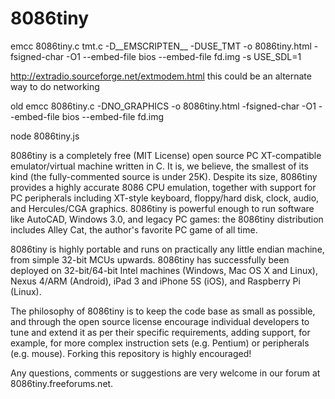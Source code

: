 8086tiny
========

emcc 8086tiny.c tmt.c -D__EMSCRIPTEN__ -DUSE_TMT -o 8086tiny.html -fsigned-char -O1 --embed-file bios --embed-file fd.img -s USE_SDL=1

http://extradio.sourceforge.net/extmodem.html
this could be an alternate way to do networking


old
emcc 8086tiny.c -DNO_GRAPHICS -o 8086tiny.html -fsigned-char -O1 --embed-file bios --embed-file fd.img

node 8086tiny.js


8086tiny is a completely free (MIT License) open source PC XT-compatible emulator/virtual machine written in C. It is, we believe, the smallest of its kind (the fully-commented source is under 25K). Despite its size, 8086tiny provides a highly accurate 8086 CPU emulation, together with support for PC peripherals including XT-style keyboard, floppy/hard disk, clock, audio, and Hercules/CGA graphics. 8086tiny is powerful enough to run software like AutoCAD, Windows 3.0, and legacy PC games: the 8086tiny distribution includes Alley Cat, the author's favorite PC game of all time.

8086tiny is highly portable and runs on practically any little endian machine, from simple 32-bit MCUs upwards. 8086tiny has successfully been deployed on 32-bit/64-bit Intel machines (Windows, Mac OS X and Linux), Nexus 4/ARM (Android), iPad 3 and iPhone 5S (iOS), and Raspberry Pi (Linux).

The philosophy of 8086tiny is to keep the code base as small as possible, and through the open source license encourage individual developers to tune and extend it as per their specific requirements, adding support, for example, for more complex instruction sets (e.g. Pentium) or peripherals (e.g. mouse). Forking this repository is highly encouraged!

Any questions, comments or suggestions are very welcome in our forum at 8086tiny.freeforums.net.
